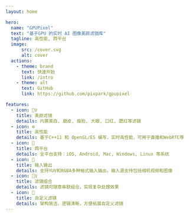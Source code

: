 ```yaml
---
layout: home

hero:
  name: "GPUPixel"
  text: "基于GPU 的实时 AI 图像美颜滤镜库"
  tagline: 高性能, 跨平台
  image:
      src: /cover.svg
      alt: cover
  actions:
    - theme: brand
      text: 快速开始
      link: /intro
    - theme: alt
      text: GitHub
      link: https://github.com/pixpark/gpupixel

features:
  - icon: 🤹‍♀️
    title: 美颜滤镜
    details: 内置美白, 磨皮, 瘦脸, 大眼, 口红, 腮红等滤镜
  - icon: ⚙
    title: 高性能
    details: 基于C++11 和 OpenGL/ES 编写，实时高性能，可用于直播和WebRTC等
  - icon: 📱
    title: 跨平台
    details: 全平台支持：iOS, Android, Mac, Windows, Linux 等系统
  - icon: 🌇
    title: 输入输出
    details: 支持YUV和RGBA多种格式输入输出，输入源支持包括相机视频和图像
  - icon: 🧚‍♀️
    title: 滤镜组合
    details: 滤镜可随意串联组合，实现复杂处理效果
  - icon: 🧸
    title: 自定义滤镜
    details: 架构简洁，逻辑清晰，方便拓展自定义滤镜
---
```


